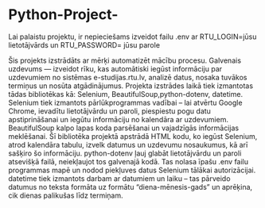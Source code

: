 # Python-Project-
Lai palaistu projektu, ir nepieciešams izveidot failu .env ar RTU_LOGIN=jūsu lietotājvārds un RTU_PASSWORD= jūsu parole

Šis projekts izstrādāts ar mērķi automatizēt mācību procesu. Galvenais uzdevums — izveidot rīku, kas automātiski iegūst informāciju par uzdevumiem no sistēmas e-studijas.rtu.lv, analizē datus, nosaka tuvākos termiņus un nosūta atgādinājumus.
Projekta izstrādes laikā tiek izmantotas tādas bibliotēkas kā: Selenium, BeautifulSoup,python-dotenv, datetime.
Selenium tiek izmantots pārlūkprogrammas vadībai – lai atvērtu Google Chrome, ievadītu lietotājvārdu un paroli, piespiestu pogu datu apstiprināšanai un iegūtu informāciju no kalendāra ar uzdevumiem.
BeautifulSoup kalpo lapas koda parsēšanai un vajadzīgās informācijas meklēšanai. Šī bibliotēka projektā apstrādā HTML kodu, ko iegūst Selenium, atrod kalendāra tabulu, izvelk datumus un uzdevumu nosaukumus, kā arī sašķiro šo informāciju.
python-dotenv ļauj glabāt lietotājvārdu un paroli atsevišķā failā, neiekļaujot tos galvenajā kodā. Tas nolasa īpašu .env failu programmas mapē un nodod piekļuves datus Selenium tālākai autorizācijai.
datetime tiek izmantots darbam ar datumiem un laiku – tas pārveido datumus no teksta formāta uz formātu “diena-mēnesis-gads” un aprēķina, cik dienas palikušas līdz termiņam.